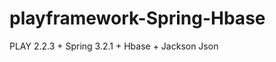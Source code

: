 playframework-Spring-Hbase
==========================

PLAY 2.2.3 + Spring 3.2.1 + Hbase + Jackson Json
